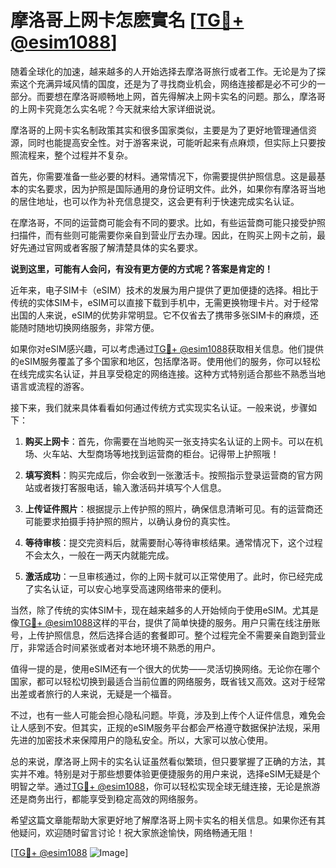 # 摩洛哥上网卡怎麽實名 [[TG💪+ @esim1088](https://t.me/s/esim1088)]

随着全球化的加速，越来越多的人开始选择去摩洛哥旅行或者工作。无论是为了探索这个充满异域风情的国度，还是为了寻找商业机会，网络连接都是必不可少的一部分。而要想在摩洛哥顺畅地上网，首先得解决上网卡实名的问题。那么，摩洛哥的上网卡究竟怎么实名呢？今天就来给大家详细说说。

摩洛哥的上网卡实名制政策其实和很多国家类似，主要是为了更好地管理通信资源，同时也能提高安全性。对于游客来说，可能听起来有点麻烦，但实际上只要按照流程来，整个过程并不复杂。

首先，你需要准备一些必要的材料。通常情况下，你需要提供护照信息。这是最基本的实名要求，因为护照是国际通用的身份证明文件。此外，如果你有摩洛哥当地的居住地址，也可以作为补充信息提交，这会更有利于快速完成实名认证。

在摩洛哥，不同的运营商可能会有不同的要求。比如，有些运营商可能只接受护照扫描件，而有些则可能需要你亲自到营业厅去办理。因此，在购买上网卡之前，最好先通过官网或者客服了解清楚具体的实名要求。

**说到这里，可能有人会问，有没有更方便的方式呢？答案是肯定的！**

近年来，电子SIM卡（eSIM）技术的发展为用户提供了更加便捷的选择。相比于传统的实体SIM卡，eSIM可以直接下载到手机中，无需更换物理卡片。对于经常出国的人来说，eSIM的优势非常明显。它不仅省去了携带多张SIM卡的麻烦，还能随时随地切换网络服务，非常方便。

如果你对eSIM感兴趣，可以考虑通过[TG💪+ @esim1088](https://t.me/s/esim1088)获取相关信息。他们提供的eSIM服务覆盖了多个国家和地区，包括摩洛哥。使用他们的服务，你可以轻松在线完成实名认证，并且享受稳定的网络连接。这种方式特别适合那些不熟悉当地语言或流程的游客。

接下来，我们就来具体看看如何通过传统方式实现实名认证。一般来说，步骤如下：

1. **购买上网卡**：首先，你需要在当地购买一张支持实名认证的上网卡。可以在机场、火车站、大型商场等地找到运营商的柜台。记得带上护照哦！

2. **填写资料**：购买完成后，你会收到一张激活卡。按照指示登录运营商的官方网站或者拨打客服电话，输入激活码并填写个人信息。

3. **上传证件照片**：根据提示上传护照的照片，确保信息清晰可见。有的运营商还可能要求拍摄手持护照的照片，以确认身份的真实性。

4. **等待审核**：提交完资料后，就需要耐心等待审核结果。通常情况下，这个过程不会太久，一般在一两天内就能完成。

5. **激活成功**：一旦审核通过，你的上网卡就可以正常使用了。此时，你已经完成了实名认证，可以安心地享受高速网络带来的便利。

当然，除了传统的实体SIM卡，现在越来越多的人开始倾向于使用eSIM。尤其是像[TG💪+ @esim1088](https://t.me/s/esim1088)这样的平台，提供了简单快捷的服务。用户只需在线注册账号，上传护照信息，然后选择合适的套餐即可。整个过程完全不需要亲自跑到营业厅，非常适合时间紧张或者对本地环境不熟悉的用户。

值得一提的是，使用eSIM还有一个很大的优势——灵活切换网络。无论你在哪个国家，都可以轻松切换到最适合当前位置的网络服务，既省钱又高效。这对于经常出差或者旅行的人来说，无疑是一个福音。

不过，也有一些人可能会担心隐私问题。毕竟，涉及到上传个人证件信息，难免会让人感到不安。但其实，正规的eSIM服务平台都会严格遵守数据保护法规，采用先进的加密技术来保障用户的隐私安全。所以，大家可以放心使用。

总的来说，摩洛哥上网卡的实名认证虽然看似繁琐，但只要掌握了正确的方法，其实并不难。特别是对于那些想要体验更便捷服务的用户来说，选择eSIM无疑是个明智之举。通过[TG💪+ @esim1088](https://t.me/s/esim1088)，你可以轻松实现全球无缝连接，无论是旅游还是商务出行，都能享受到稳定高效的网络服务。

希望这篇文章能帮助大家更好地了解摩洛哥上网卡实名的相关信息。如果你还有其他疑问，欢迎随时留言讨论！祝大家旅途愉快，网络畅通无阻！

[[TG💪+ @esim1088](https://t.me/s/esim1088) ![Image](https://i.postimg.cc/4NQfJmqS/Snipaste-2025-05-13-00-14-12.png)]